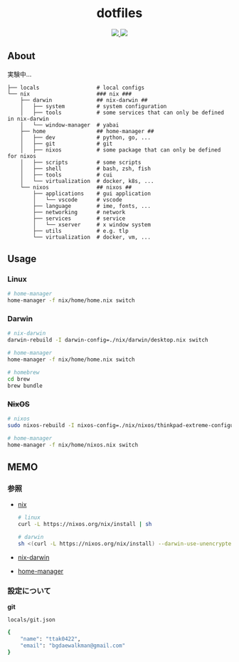 <div align="center">
<h1>dotfiles</h1>
<a href="https://nixos.org">
<img src="https://img.shields.io/badge/NixOS-20.09-blue?style=for-the-badge&logo=NixOS&logoColor=white">
</a>
<img  src="https://img.shields.io/github/license/ttak0422/dotfiles?style=for-the-badge&color=black">
</div>

## About

実験中...

```
├── locals                  # local configs
└── nix                     ### nix ###
    ├── darwin              ## nix-darwin ##
    │   ├── system          # system configuration
    │   ├── tools           # some services that can only be defined in nix-darwin
    │   └── window-manager  # yabai
    ├── home                ## home-manager ##
    │   ├── dev             # python, go, ...
    │   ├── git             # git
    │   ├── nixos           # some package that can only be defined for nixos
    │   ├── scripts         # some scripts
    │   ├── shell           # bash, zsh, fish
    │   ├── tools           # cui
    │   └── virtualization  # docker, k8s, ...
    └── nixos               ## nixos ##
        ├── applications    # gui application
        │   └── vscode      # vscode
        ├── language        # ime, fonts, ...
        ├── networking      # network
        ├── services        # service
        │   └── xserver     # x window system
        ├── utils           # e.g. tlp
        └── virtualization  # docker, vm, ...
```

## Usage

### Linux

```bash
# home-manager
home-manager -f nix/home/home.nix switch  
```

### Darwin

```bash
# nix-darwin
darwin-rebuild -I darwin-config=./nix/darwin/desktop.nix switch 

# home-manager
home-manager -f nix/home/home.nix switch  

# homebrew
cd brew
brew bundle
```

### ~~NixOS~~

```bash
# nixos
sudo nixos-rebuild -I nixos-config=./nix/nixos/thinkpad-extreme-configuration.nix switch

# home-manager
home-manager -f nix/home/nixos.nix switch  
```

## MEMO

### 参照

- [nix](https://nixos.org/manual/nix/stable/)

    ```bash
    # linux
    curl -L https://nixos.org/nix/install | sh
    
    # darwin
    sh <(curl -L https://nixos.org/nix/install) --darwin-use-unencrypted-nix-store-volume
    ```

- [nix-darwin](https://github.com/LnL7/nix-darwin)

- [home-manager](https://github.com/nix-community/home-manager)

### 設定について

**git**

`locals/git.json`

```bash
{
    "name": "ttak0422",
    "email": "bgdaewalkman@gmail.com"
}
```